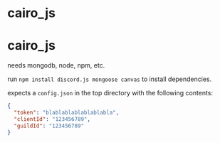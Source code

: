 # cairo_js
# cairo_js
needs mongodb, node, npm, etc.

run `npm install discord.js mongoose canvas` to install dependencies.

expects a `config.json` in the top directory with the following contents:
```json
{
  "token": "blablablablablablabla",
  "clientId": "123456789",
  "guildId": "123456789"
}

```
